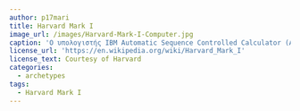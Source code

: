 ```yaml
---
author: p17mari
title: Harvard Mark I
image_url: /images/Harvard-Mark-I-Computer.jpg
caption: 'Ο υπολογιστής IBM Automatic Sequence Controlled Calculator (ASCC), που ονομάζεται Mark I από το προσωπικό του Πανεπιστημίου του Χάρβαρντ, ήταν ένας ηλεκτρομηχανικός υπολογιστής γενικής χρήσης που χρησιμοποιήθηκε στην πολεμική προσπάθεια κατά το τελευταίο μέρος του Β 'Παγκοσμίου Πολέμου.'
license_url: 'https://en.wikipedia.org/wiki/Harvard_Mark_I'
license_text: Courtesy of Harvard
categories:
  - archetypes
tags:
  - Harvard Mark I
---
```

